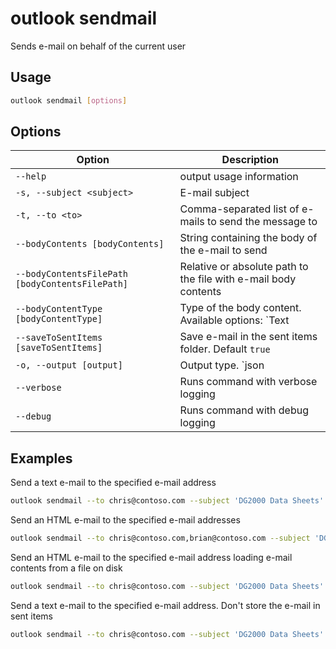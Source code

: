 # outlook sendmail

Sends e-mail on behalf of the current user

## Usage

```sh
outlook sendmail [options]
```

## Options

Option|Description
------|-----------
`--help`|output usage information
`-s, --subject <subject>`|E-mail subject
`-t, --to <to>`|Comma-separated list of e-mails to send the message to
`--bodyContents [bodyContents]`|String containing the body of the e-mail to send
`--bodyContentsFilePath [bodyContentsFilePath]`|Relative or absolute path to the file with e-mail body contents
`--bodyContentType [bodyContentType]`|Type of the body content. Available options: `Text|HTML`. Default `Text`
`--saveToSentItems [saveToSentItems]`|Save e-mail in the sent items folder. Default `true`
`-o, --output [output]`|Output type. `json|text`. Default `text`
`--verbose`|Runs command with verbose logging
`--debug`|Runs command with debug logging

## Examples

Send a text e-mail to the specified e-mail address

```sh
outlook sendmail --to chris@contoso.com --subject 'DG2000 Data Sheets' --bodyContents 'The latest data sheets are in the team site'
```

Send an HTML e-mail to the specified e-mail addresses

```sh
outlook sendmail --to chris@contoso.com,brian@contoso.com --subject 'DG2000 Data Sheets' --bodyContents 'The latest data sheets are in the <a href="https://contoso.sharepoint.com/sites/marketing">team site</a>' --bodyContentType HTML
```

Send an HTML e-mail to the specified e-mail address loading e-mail contents from a file on disk

```sh
outlook sendmail --to chris@contoso.com --subject 'DG2000 Data Sheets' --bodyContentsFilePath email.html --bodyContentType HTML
```

Send a text e-mail to the specified e-mail address. Don't store the e-mail in sent items

```sh
outlook sendmail --to chris@contoso.com --subject 'DG2000 Data Sheets' --bodyContents 'The latest data sheets are in the team site' --saveToSentItems false
```